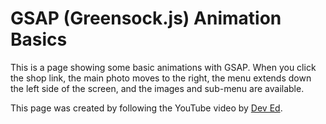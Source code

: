 # GSAP (Greensock.js) Animation Basics

This is a page showing some basic animations with GSAP. When you click the shop link, the main photo moves to the right, the menu extends down the left side of the screen, and the images and sub-menu are available.

This page was created by following the YouTube video by [Dev Ed](https://www.youtube.com/watch?v=5RyrIPCs47A).
